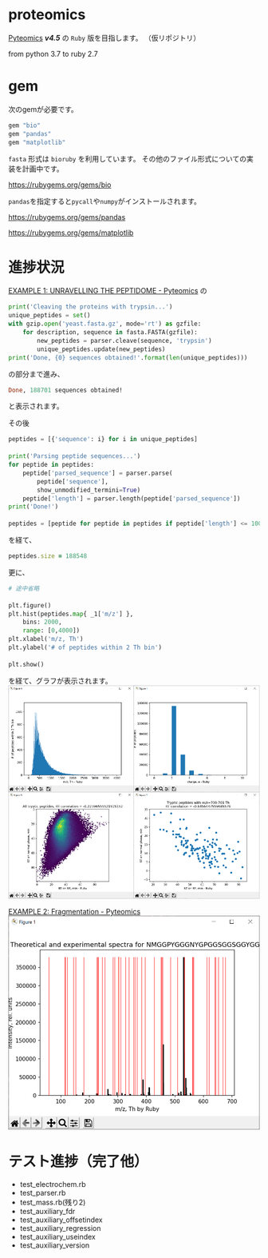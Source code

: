 # proteomics
[Pyteomics](https://pyteomics.readthedocs.io/en/latest/) ***v4.5*** の `Ruby` 版を目指します。
（仮リポジトリ）

from python 3.7 to ruby 2.7
# gem
次のgemが必要です。
```ruby
gem "bio"
gem "pandas"
gem "matplotlib"
```
`fasta` 形式は `bioruby` を利用しています。
その他のファイル形式についての実装を計画中です。

https://rubygems.org/gems/bio

`pandas`を指定すると`pycall`や`numpy`がインストールされます。

https://rubygems.org/gems/pandas

https://rubygems.org/gems/matplotlib
# 進捗状況

[EXAMPLE 1: UNRAVELLING THE PEPTIDOME - Pyteomics](https://pyteomics.readthedocs.io/en/latest/examples/example_fasta.html) の
```python
print('Cleaving the proteins with trypsin...')
unique_peptides = set()
with gzip.open('yeast.fasta.gz', mode='rt') as gzfile:
    for description, sequence in fasta.FASTA(gzfile):
        new_peptides = parser.cleave(sequence, 'trypsin')
        unique_peptides.update(new_peptides)
print('Done, {0} sequences obtained!'.format(len(unique_peptides)))
```
の部分まで進み、
```ruby
Done, 188701 sequences obtained!
```
と表示されます。

その後
```python
peptides = [{'sequence': i} for i in unique_peptides]

print('Parsing peptide sequences...')
for peptide in peptides:
    peptide['parsed_sequence'] = parser.parse(
        peptide['sequence'],
        show_unmodified_termini=True)
    peptide['length'] = parser.length(peptide['parsed_sequence'])
print('Done!')

peptides = [peptide for peptide in peptides if peptide['length'] <= 100]
```
を経て、
```ruby
peptides.size = 188548
```
更に、
```python
# 途中省略

plt.figure()
plt.hist(peptides.map{ _1['m/z'] },
    bins: 2000,
    range: [0,4000])
plt.xlabel('m/z, Th')
plt.ylabel('# of peptides within 2 Th bin')

plt.show()
```
を経て、グラフが表示されます。
![example1実行結果](./example1.png)

[EXAMPLE 2: Fragmentation - Pyteomics](https://pyteomics.readthedocs.io/en/latest/examples/example_msms.html)
![example2実行結果](./example2.png)


# テスト進捗（完了他）
+ test_electrochem.rb
+ test_parser.rb
+ test_mass.rb(残り2)
+ test_auxiliary_fdr
+ test_auxiliary_offsetindex
+ test_auxiliary_regression
+ test_auxiliary_useindex
+ test_auxiliary_version

